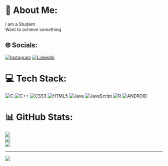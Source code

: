 # 💫 About Me:
I am a Student<br>Want to achieve something<br>


## 🌐 Socials:
[![Instagram](https://img.shields.io/badge/Instagram-%23E4405F.svg?logo=Instagram&logoColor=white)](https://instagram.com/_init_sai_pranav) [![LinkedIn](https://img.shields.io/badge/LinkedIn-%230077B5.svg?logo=linkedin&logoColor=white)](https://linkedin.com/in/alleyss-vangala) 

# 💻 Tech Stack:
![C](https://img.shields.io/badge/c-%2300599C.svg?style=plastic&logo=c&logoColor=white) ![C++](https://img.shields.io/badge/c++-%2300599C.svg?style=plastic&logo=c%2B%2B&logoColor=white) ![CSS3](https://img.shields.io/badge/css3-%231572B6.svg?style=plastic&logo=css3&logoColor=white) ![HTML5](https://img.shields.io/badge/html5-%23E34F26.svg?style=plastic&logo=html5&logoColor=white) ![Java](https://img.shields.io/badge/java-%23ED8B00.svg?style=plastic&logo=java&logoColor=white) ![JavaScript](https://img.shields.io/badge/javascript-%23323330.svg?style=plastic&logo=javascript&logoColor=%23F7DF1E) ![R](https://img.shields.io/badge/r-%23276DC3.svg?style=plastic&logo=r&logoColor=white) ![ANDROID](https://img.shields.io/badge/android-%2320232a.svg?style=plastic&logo=android&logoColor=%a4c639)
# 📊 GitHub Stats:
![](https://github-readme-stats.vercel.app/api?username=Alleyss&theme=radical&hide_border=false&include_all_commits=false&count_private=false)<br/>
![](https://github-readme-streak-stats.herokuapp.com/?user=Alleyss&theme=radical&hide_border=false)<br/>
![](https://github-readme-stats.vercel.app/api/top-langs/?username=Alleyss&theme=radical&hide_border=false&include_all_commits=false&count_private=false&layout=compact)

---
[![](https://visitcount.itsvg.in/api?id=Alleyss&icon=2&color=2)](https://visitcount.itsvg.in)

<!-- Proudly created with GPRM ( https://gprm.itsvg.in ) -->
